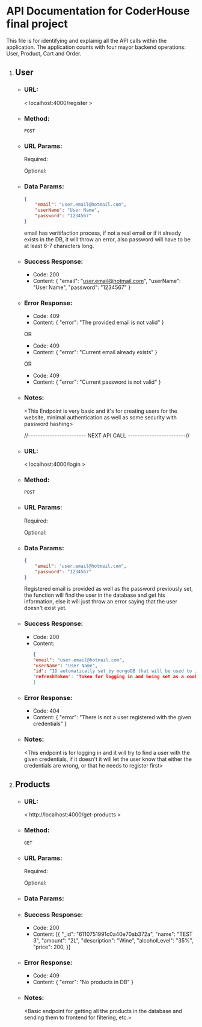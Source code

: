 # API Documentation for CoderHouse final project

This file is for identifying and explainig all the API calls within the application.
The application counts with four mayor backend operations: User, Product, Cart and Order.

1.  ## User

    -   ### URL:

        < localhost:4000/register >

    -   ### Method:

        `POST`

    -   ### URL Params:

        Required:

        Optional:

    -   ### Data Params:

        ```json
        {
            "email": "user.email@hotmail.com",
            "userName": "User Name",
            "password": "1234567"
        }
        ```

        email has veritifaction process, if not a real email or if it already exists in the DB, it will throw an error, also password will have to be at least 6-7 characters long.

    -   ### Success Response:

        -   Code: 200
        -   Content: {
            "email": "user.email@hotmail.com",
            "userName": "User Name",
            "password": "1234567"
            }

    -   ### Error Response:

        -   Code: 409
        -   Content: {
            "error": "The provided email is not valid"
            }

        OR

        -   Code: 409
        -   Content: {
            "error": "Current email already exists"
            }

        OR

        -   Code: 409
        -   Content: {
            "error": "Current password is not valid"
            }

    -   ### Notes:

        <This Endpoint is very basic and it's for creating users for the website, minimal authentication as well as some security with password hashing>

        //------------------------ NEXT API CALL ------------------------//

    -   ### URL:

        < localhost:4000/login >

    -   ### Method:

        `POST`

    -   ### URL Params:

        Required:

        Optional:

    -   ### Data Params:

        ```json
        {
            "email": "user.email@hotmail.com",
            "password": "1234567"
        }
        ```

        Registered email is provided as well as the password previously set, the function will find the user in the database and get his information, else it will just throw an error saying that the user doesn't exist yet.

    -   ### Success Response:

        -   Code: 200
        -   Content:
            ```json
            {
            "email": "user.email@hotmail.com",
            "userName": "User Name",
            "id": "ID automatically set by mongoDB that will be used to identify the user later on.
            "refreshToken": "Token for logging in and being set as a cookie"
            }
            ```

    -   ### Error Response:

        -   Code: 404
        -   Content: {
            "error": "There is not a user registered with the given credentials"
            }

    -   ### Notes:

        <This endpoint is for logging in and it will try to find a user with the given credentials, if it doesn't it will let the user know that either the credentials are wrong, or that he needs to register first>

2.  ## Products

    -   ### URL:

        < http://localhost:4000/get-products >

    -   ### Method:

        `GET`

    -   ### URL Params:

        Required:

        Optional:

    -   ### Data Params:

    -   ### Success Response:

        -   Code: 200
        -   Content: [{
            "_id": "6110751991c0a40e70ab372a",
            "name": "TEST 3",
            "amount": "2L",
            "description": "Wine",
            "alcoholLevel": "35%",
            "price": 200,
            }]

    -   ### Error Response:

        -   Code: 409
        -   Content: {
            "error": "No products in DB"
            }

    -   ### Notes:

        <Basic endpoint for getting all the products in the database and sending them to frontend for filtering, etc.>
